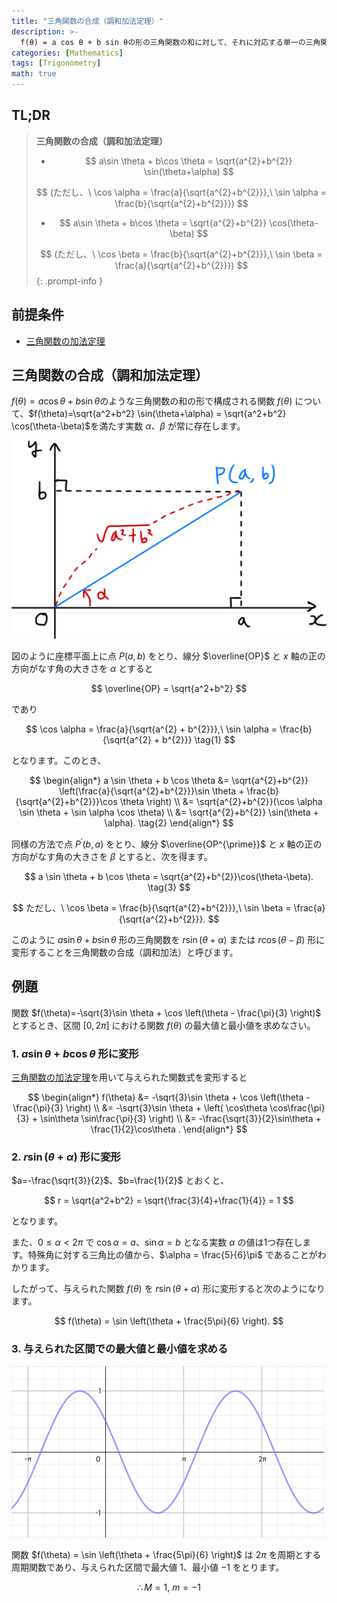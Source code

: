 ```yaml
---
title: "三角関数の合成（調和加法定理）"
description: >-
  f(θ) = a cos θ + b sin θの形の三角関数の和に対して、それに対応する単一の三角関数 r sin(θ+α) または r cos(θ-β) を求める方法を学びます。
categories: [Mathematics]
tags: [Trigonometry]
math: true
---
```


## TL;DR
> **三角関数の合成（調和加法定理）**
>
> - $$ a\sin \theta + b\cos \theta = \sqrt{a^{2}+b^{2}} \sin(\theta+\alpha) $$
>
> $$ (ただし、\ \cos \alpha = \frac{a}{\sqrt{a^{2}+b^{2}}},\ \sin \alpha = \frac{b}{\sqrt{a^{2}+b^{2}}}) $$
>
> - $$ a\sin \theta + b\cos \theta = \sqrt{a^{2}+b^{2}} \cos(\theta-\beta) $$
>
> $$ (ただし、\ \cos \beta = \frac{b}{\sqrt{a^{2}+b^{2}}},\ \sin \beta = \frac{a}{\sqrt{a^{2}+b^{2}}}) $$
{: .prompt-info }

## 前提条件
- [三角関数の加法定理](/posts/trigonometric-addition-formulas)

## 三角関数の合成（調和加法定理）
$f(\theta) = a \cos \theta + b \sin \theta$のような三角関数の和の形で構成される関数 $f(\theta)$ について、$f(\theta)=\sqrt{a^2+b^2} \sin(\theta+\alpha) = \sqrt{a^2+b^2} \cos(\theta-\beta)$を満たす実数 $\alpha$、$\beta$ が常に存在します。

![調和加法定理の幾何学的導出](/assets/img/trigonometry/harmonic-addition.png)

図のように座標平面上に点 $P(a,b)$ をとり、線分 $\overline{OP}$ と $x$ 軸の正の方向がなす角の大きさを $\alpha$ とすると

$$ \overline{OP} = \sqrt{a^2+b^2} $$

であり

$$ \cos \alpha = \frac{a}{\sqrt{a^{2} + b^{2}}},\ \sin \alpha = \frac{b}{\sqrt{a^{2} + b^{2}}} \tag{1} $$

となります。このとき、

$$ \begin{align*}
a \sin \theta + b \cos \theta &= \sqrt{a^{2}+b^{2}} \left(\frac{a}{\sqrt{a^{2}+b^{2}}}\sin \theta + \frac{b}{\sqrt{a^{2}+b^{2}}}\cos \theta \right) \\
&= \sqrt{a^{2}+b^{2}}(\cos \alpha \sin \theta + \sin \alpha \cos \theta) \\
&= \sqrt{a^{2}+b^{2}} \sin(\theta + \alpha). \tag{2}
\end{align*} $$

同様の方法で点 $P^{\prime}(b,a)$ をとり、線分 $\overline{OP^{\prime}}$ と $x$ 軸の正の方向がなす角の大きさを $\beta$ とすると、次を得ます。

$$ a \sin \theta + b \cos \theta = \sqrt{a^{2}+b^{2}}\cos(\theta-\beta). \tag{3} $$

$$ ただし、\ \cos \beta = \frac{b}{\sqrt{a^{2}+b^{2}}},\ \sin \beta = \frac{a}{\sqrt{a^{2}+b^{2}}}. $$

このように $a \sin \theta + b \sin \theta$ 形の三角関数を $r\sin(\theta+\alpha)$ または $r\cos(\theta-\beta)$ 形に変形することを三角関数の合成（調和加法）と呼びます。

## 例題
関数 $f(\theta)=-\sqrt{3}\sin \theta + \cos \left(\theta - \frac{\pi}{3} \right)$ とするとき、区間 $[0, 2\pi]$ における関数 $f(\theta)$ の最大値と最小値を求めなさい。

### 1. $a\sin\theta + b\cos\theta$ 形に変形
[三角関数の加法定理](/posts/trigonometric-addition-formulas)を用いて与えられた関数式を変形すると

$$ \begin{align*}
f(\theta) &= -\sqrt{3}\sin \theta + \cos \left(\theta - \frac{\pi}{3} \right) \\
&= -\sqrt{3}\sin \theta + \left( \cos\theta \cos\frac{\pi}{3} + \sin\theta \sin\frac{\pi}{3} \right) \\
&= -\frac{\sqrt{3}}{2}\sin\theta + \frac{1}{2}\cos\theta .
\end{align*} $$

### 2. $r\sin(\theta+\alpha)$ 形に変形
$a=-\frac{\sqrt{3}}{2}$、$b=\frac{1}{2}$ とおくと、

$$ r = \sqrt{a^2+b^2} = \sqrt{\frac{3}{4}+\frac{1}{4}} = 1 $$

となります。

また、$0 \leq \alpha<2\pi$ で $\cos\alpha = a$、$\sin\alpha = b$ となる実数 $\alpha$ の値は1つ存在します。特殊角に対する三角比の値から、$\alpha = \frac{5}{6}\pi$ であることがわかります。

したがって、与えられた関数 $f(\theta)$ を $r\sin(\theta+\alpha)$ 形に変形すると次のようになります。

$$ f(\theta) = \sin \left(\theta + \frac{5\pi}{6} \right). $$

### 3. 与えられた区間での最大値と最小値を求める
![与えられた関数のグラフ](/assets/img/trigonometry/harmonic-addition-ex-graph.png)

関数 $f(\theta) = \sin \left(\theta + \frac{5\pi}{6} \right)$ は $2\pi$ を周期とする周期関数であり、与えられた区間で最大値 $1$、最小値 $-1$ をとります。

$$ \therefore M=1,\ m=-1$$